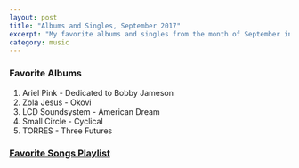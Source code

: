 ```yaml
---
layout: post
title: "Albums and Singles, September 2017"
excerpt: "My favorite albums and singles from the month of September in the 2017th year. "
category: music
---
```


### Favorite Albums
1. Ariel Pink - Dedicated to Bobby Jameson
1. Zola Jesus - Okovi
1. LCD Soundsystem - American Dream
1. Small Circle - Cyclical
1. TORRES - Three Futures

### <a href="https://open.spotify.com/user/blrobin2/playlist/3LNW55M4IHmMOqHUQRvbsn" target="_blank">Favorite Songs Playlist</a>